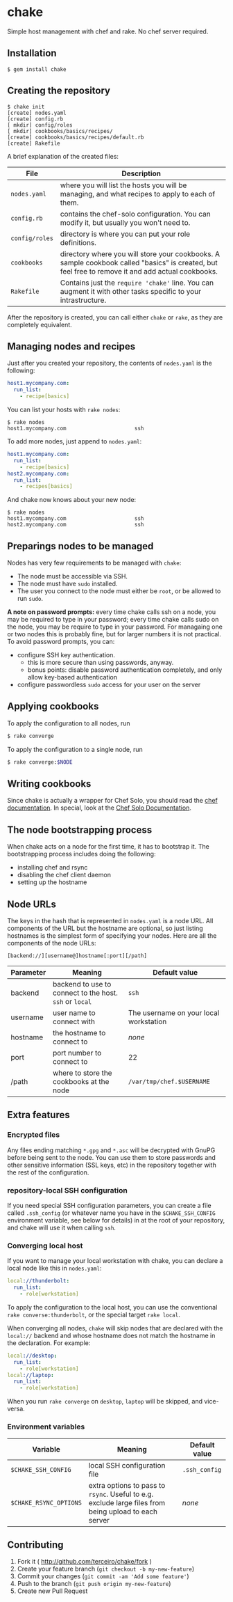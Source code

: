 # chake

Simple host management with chef and rake. No chef server required.

## Installation

    $ gem install chake

## Creating the repository

```
$ chake init
[create] nodes.yaml
[create] config.rb
[ mkdir] config/roles
[ mkdir] cookbooks/basics/recipes/
[create] cookbooks/basics/recipes/default.rb
[create] Rakefile
```

A brief explanation of the created files:

|File|Description|
|----|-----------|
| `nodes.yaml`  | where you will list the hosts you will be managing, and what recipes to apply to each of them. |
| `config.rb` | contains the chef-solo configuration. You can modify it, but usually you won't need to. |
| `config/roles` | directory is where you can put your role definitions. |
| `cookbooks` | directory where you will store your cookbooks. A sample cookbook called "basics" is created, but feel free to remove it and add actual cookbooks. |
| `Rakefile` | Contains just the `require 'chake'` line. You can augment it with other tasks specific to your intrastructure. |

After the repository is created, you can call either `chake` or `rake`, as they
are completely equivalent.

## Managing nodes and recipes

Just after you created your repository, the contents of `nodes.yaml` is the
following:

```yaml
host1.mycompany.com:
  run_list:
    - recipe[basics]
```

You can list your hosts with `rake nodes`:

```
$ rake nodes
host1.mycompany.com                      ssh
```

To add more nodes, just append to `nodes.yaml`:

```yaml
host1.mycompany.com:
  run_list:
    - recipe[basics]
host2.mycompany.com:
  run_list:
    - recipes[basics]
```

And chake now knows about your new node:

```
$ rake nodes
host1.mycompany.com                      ssh
host2.mycompany.com                      ssh
```

## Preparings nodes to be managed

Nodes has very few requirements to be managed with `chake`:

- The node must be accessible via SSH.
- The node must have `sudo` installed.
- The user you connect to the node must either be `root`, or be allowed to run
  `sudo`.

**A note on password prompts:** every time chake calls ssh on a node, you may
be required to type in your password; every time chake calls sudo on the node,
you may be require to type in your password. For managaing one or two nodes
this is probably fine, but for larger numbers it is not practical. To avoid
password prompts, you can:

- configure SSH key authentication.
    - this is more secure than using passwords, anyway.
    - bonus points: disable password authentication completely, and only allow
      key-based authentication
- configure passwordless `sudo` access for your user on the server

## Applying cookbooks

To apply the configuration to all nodes, run

```bash
$ rake converge
```

To apply the configuration to a single node, run

```bash
$ rake converge:$NODE
```

## Writing cookbooks

Since chake is actually a wrapper for Chef Solo, you should read the [chef
documentation](https://docs.chef.io/). In special, look at the [Chef Solo
Documentation](https://docs.chef.io/chef_solo.html).

## The node bootstrapping process

When chake acts on a node for the first time, it has to bootstrap it. The
bootstrapping process includes doing the following:

- installing chef and rsync
- disabling the chef client daemon
- setting up the hostname

## Node URLs

The keys in the hash that is represented in `nodes.yaml` is a node URL. All
components of the URL but the hostname are optional, so just listing hostnames
is the simplest form of specifying your nodes. Here are all the components of
the node URLs:

```
[backend://][username@]hostname[:port][/path]
```

|Parameter|Meaning|Default value|
|---------|-------|-------------|
| backend | backend to use to connect to the host. `ssh` or `local` | `ssh` |
| username | user name to connect with | The username on your local workstation |
| hostname | the hostname to connect to | _none_ |
| port | port number to connect to | 22 |
| /path | where to store the cookbooks at the node | `/var/tmp/chef.$USERNAME` |


## Extra features

### Encrypted files

Any files ending matching `*.gpg` and `*.asc` will be decrypted with GnuPG
before being sent to the node. You can use them to store passwords and other
sensitive information (SSL keys, etc) in the repository together with the rest
of the configuration.

### repository-local SSH configuration

If you need special SSH configuration parameters, you can create a file called
`.ssh_config` (or whatever name you have in the `$CHAKE_SSH_CONFIG` environment
variable, see below for details) in at the root of your repository, and chake
will use it when calling `ssh`.

### Converging local host

If you want to manage your local workstation with chake, you can declare a local node like this in `nodes.yaml`:

```yaml
local://thunderbolt:
  run_list:
    - role[workstation]
```

To apply the configuration to the local host, you can use the conventional
`rake converse:thunderbolt`, or the special target `rake local`.

When converging all nodes, `chake` will skip nodes that are declared with the
`local://` backend and whose hostname does not match the hostname  in the
declaration. For example:

```yaml
local://desktop:
  run_list:
    - role[workstation]
local://laptop:
  run_list:
    - role[workstation]
```

When you run `rake converge` on `desktop`, `laptop` will be skipped, and
vice-versa.

### Environment variables

|Variable|Meaning|Default value|
|--------|-------|-------------|
| `$CHAKE_SSH_CONFIG` | local SSH configuration file | `.ssh_config` |
| `$CHAKE_RSYNC_OPTIONS` | extra options to pass to `rsync`. Useful to e.g. exclude large files from being upload to each server | _none_ |

## Contributing

1. Fork it ( http://github.com/terceiro/chake/fork )
2. Create your feature branch (`git checkout -b my-new-feature`)
3. Commit your changes (`git commit -am 'Add some feature'`)
4. Push to the branch (`git push origin my-new-feature`)
5. Create new Pull Request
